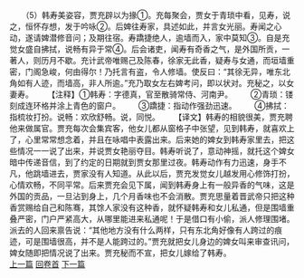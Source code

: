 　　（5）韩寿美姿容，贾充辟以为掾①。充每聚会，贾女于青琐中看，见寿，说之，恒怀存想，发于吟咏②。后婢往寿家，具述如此，并言女光丽。寿闻之心动，遂请婢潜修音问；及期往宿。寿蹻捷绝人，逾墙而入，家中莫知③。自是充觉女盛自拂拭，说畅有异于常④。后会诸吏，闻寿有奇香之气，是外国所贡，一著人，则历月不歇。充计武帝唯赐己及陈春，徐家无此香，疑寿与女通，而垣墙重密，门阁急峻，何由得尔！乃托言有盗，令人修墙。使反曰：“其徐无异，唯东北角如有人迹，而墙高，非人所逾。”充乃取女左右婢考问，即以状对。充秘之，以女妻寿。
　　【注释】①韩寿：字德真，官至散骑常侍、河南尹。
　　②青琐：镂刻成连环格并涂上青色的窗户。
　　③蹻捷：指动作强劲迅速。
　　④拂拭：指梳妆打扮。说畅：欢欣舒畅。说，同悦。
　　【译文】韩寿的相貌很美，贾充聘他来做属官。贾充每次会集宾客，他女儿都从窗格子中张望，见到韩寿，就喜欢上了，心里常常想念着，并且在咏唱中表露出来。后来她的婢女到韩寿家里去，把这些情况一一说了出来，并说贾女艳丽夺目。韩寿听说了，意动神摇，就托这个婢女暗中传递音信，到了约定的日期就到贾女那里过夜。韩寿动作有力迅速，身手不凡，他跳墙进去，贾家没有人知道。从此以后，贾充发觉女儿越发用心修饰打扮，心情欢畅，不同平常。后来贾充会见下属，闻到韩寿身上有一般异香的气味，这是外国的贡品，一旦沾到身上，几个月香味也不会消散。贾充思量着晋武帝只把这种香赏赐给自己和陈骞，其馀人家没有这种香，就怀疑韩寿和女儿私通，但是围墙重叠严密，门户严紧高大，从哪里能进来私通呢！于是借口有小偷，派人修理围堵。派去的人回来禀告说：“其他地方没有什么两样，只有东北角好像有人跨过的痕迹，可是围墙很高，并不是人能跨过的。”贾充就把女儿身边的婢女叫来审查讯问，婢女随即把情况说了出来。贾充秘而不宣，把女儿嫁给了韩寿。
<br>[上一篇](35_4) [回卷首](35_0) [下一篇](35_6)
